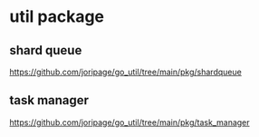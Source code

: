 # util package

## shard queue

<https://github.com/joripage/go_util/tree/main/pkg/shardqueue>

## task manager

<https://github.com/joripage/go_util/tree/main/pkg/task_manager>
